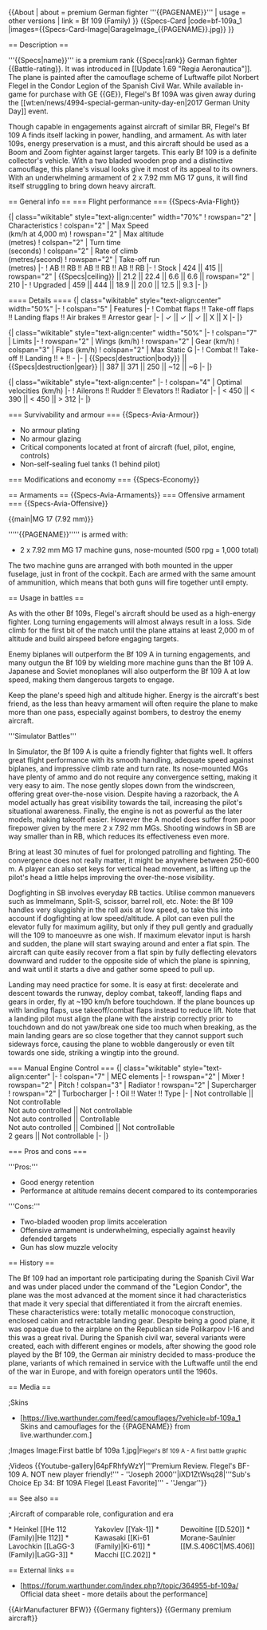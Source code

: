 {{About
| about = premium German fighter '''{{PAGENAME}}'''
| usage = other versions
| link = Bf 109 (Family)
}}
{{Specs-Card
|code=bf-109a_1
|images={{Specs-Card-Image|GarageImage_{{PAGENAME}}.jpg}}
}}

== Description ==

<!-- ''In the description, the first part should be about the history of and the creation and combat usage of the aircraft, as well as its key features. In the second part, tell the reader about the aircraft in the game. Insert a screenshot of the vehicle, so that if the novice player does not remember the vehicle by name, he will immediately understand what kind of vehicle the article is talking about.'' -->

'''{{Specs|name}}''' is a premium rank {{Specs|rank}} German fighter {{Battle-rating}}. It was introduced in [[Update 1.69 "Regia Aeronautica"]]. The plane is painted after the camouflage scheme of Luftwaffe pilot Norbert Flegel in the Condor Legion of the Spanish Civil War. While available in-game for purchase with GE {{GE}}, Flegel's Bf 109A was given away during the [[wt:en/news/4994-special-german-unity-day-en|2017 German Unity Day]] event.

Though capable in engagements against aircraft of similar BR, Flegel's Bf 109 A finds itself lacking in power, handling, and armament. As with later 109s, energy preservation is a must, and this aircraft should be used as a Boom and Zoom fighter against larger targets. This early Bf 109 is a definite collector's vehicle. With a two bladed wooden prop and a distinctive camouflage, this plane's visual looks give it most of its appeal to its owners. With an underwhelming armament of 2 x 7.92 mm MG 17 guns, it will find itself struggling to bring down heavy aircraft.

== General info ==
=== Flight performance ===
{{Specs-Avia-Flight}}

<!-- ''Describe how the aircraft behaves in the air. Speed, manoeuvrability, acceleration and allowable loads - these are the most important characteristics of the vehicle.'' -->

{| class="wikitable" style="text-align:center" width="70%"
! rowspan="2" | Characteristics
! colspan="2" | Max Speed<br>(km/h at 4,000 m)
! rowspan="2" | Max altitude<br>(metres)
! colspan="2" | Turn time<br>(seconds)
! colspan="2" | Rate of climb<br>(metres/second)
! rowspan="2" | Take-off run<br>(metres)
|-
! AB !! RB !! AB !! RB !! AB !! RB
|-
! Stock
| 424 || 415 || rowspan="2" | {{Specs|ceiling}} || 21.2 || 22.4 || 6.6 || 6.6 || rowspan="2" | 210
|-
! Upgraded
| 459 || 444 || 18.9 || 20.0 || 12.5 || 9.3
|-
|}

==== Details ====
{| class="wikitable" style="text-align:center" width="50%"
|-
! colspan="5" | Features
|-
! Combat flaps !! Take-off flaps !! Landing flaps !! Air brakes !! Arrestor gear
|-
| ✓ || ✓ || ✓ || X || X <!-- ✓ -->
|-
|}

{| class="wikitable" style="text-align:center" width="50%"
|-
! colspan="7" | Limits
|-
! rowspan="2" | Wings (km/h)
! rowspan="2" | Gear (km/h)
! colspan="3" | Flaps (km/h)
! colspan="2" | Max Static G
|-
! Combat !! Take-off !! Landing !! + !! -
|-
| {{Specs|destruction|body}} || {{Specs|destruction|gear}} || 387 || 371 || 250 || ~12 || ~6
|-
|}

{| class="wikitable" style="text-align:center"
|-
! colspan="4" | Optimal velocities (km/h)
|-
! Ailerons !! Rudder !! Elevators !! Radiator
|-
| < 450 || < 390 || < 450 || > 312
|-
|}

=== Survivability and armour ===
{{Specs-Avia-Armour}}

<!-- ''Examine the survivability of the aircraft. Note how vulnerable the structure is and how secure the pilot is, whether the fuel tanks are armoured, etc. Describe the armour, if there is any, and also mention the vulnerability of other critical aircraft systems.'' -->

- No armour plating
- No armour glazing
- Critical components located at front of aircraft (fuel, pilot, engine, controls)
- Non-self-sealing fuel tanks (1 behind pilot)

=== Modifications and economy ===
{{Specs-Economy}}

== Armaments ==
{{Specs-Avia-Armaments}}
=== Offensive armament ===
{{Specs-Avia-Offensive}}

<!-- ''Describe the offensive armament of the aircraft, if any. Describe how effective the cannons and machine guns are in a battle, and also what belts or drums are better to use. If there is no offensive weaponry, delete this subsection.'' -->

{{main|MG 17 (7.92 mm)}}

'''''{{PAGENAME}}''''' is armed with:

- 2 x 7.92 mm MG 17 machine guns, nose-mounted (500 rpg = 1,000 total)

The two machine guns are arranged with both mounted in the upper fuselage, just in front of the cockpit. Each are armed with the same amount of ammunition, which means that both guns will fire together until empty.

== Usage in battles ==

<!-- ''Describe the tactics of playing in the aircraft, the features of using aircraft in a team and advice on tactics. Refrain from creating a "guide" - do not impose a single point of view, but instead, give the reader food for thought. Examine the most dangerous enemies and give recommendations on fighting them. If necessary, note the specifics of the game in different modes (AB, RB, SB).'' -->

As with the other Bf 109s, Flegel's aircraft should be used as a high-energy fighter. Long turning engagements will almost always result in a loss. Side climb for the first bit of the match until the plane attains at least 2,000 m of altitude and build airspeed before engaging targets.

Enemy biplanes will outperform the Bf 109 A in turning engagements, and many outgun the Bf 109 by wielding more machine guns than the Bf 109 A. Japanese and Soviet monoplanes will also outperform the Bf 109 A at low speed, making them dangerous targets to engage.

Keep the plane's speed high and altitude higher. Energy is the aircraft's best friend, as the less than heavy armament will often require the plane to make more than one pass, especially against bombers, to destroy the enemy aircraft.

'''Simulator Battles'''

In Simulator, the Bf 109 A is quite a friendly fighter that fights well. It offers great flight performance with its smooth handling, adequate speed against biplanes, and impressive climb rate and turn rate. Its nose-mounted MGs have plenty of ammo and do not require any convergence setting, making it very easy to aim. The nose gently slopes down from the windscreen, offering great over-the-nose vision. Despite having a razorback, the A model actually has great visibility towards the tail, increasing the pilot's situational awareness. Finally, the engine is not as powerful as the later models, making takeoff easier. However the A model does suffer from poor firepower given by the mere 2 x 7.92 mm MGs. Shooting windows in SB are way smaller than in RB, which reduces its effectiveness even more.

Bring at least 30 minutes of fuel for prolonged patrolling and fighting. The convergence does not really matter, it might be anywhere between 250-600 m. A player can also set keys for vertical head movement, as lifting up the pilot's head a little helps improving the over-the-nose visibility.

Dogfighting in SB involves everyday RB tactics. Utilise common manuevers such as Immelmann, Split-S, scissor, barrel roll, etc. Note: the Bf 109 handles very sluggishly in the roll axis at low speed, so take this into account if dogfighting at low speed/altitude. A pilot can even pull the elevator fully for maximum agility, but only if they pull gently and gradually will the 109 to manoeuvre as one wish. If maximum elevator input is harsh and sudden, the plane will start swaying around and enter a flat spin. The aircraft can quite easily recover from a flat spin by fully deflecting elevators downward and rudder to the opposite side of which the plane is spinning, and wait until it starts a dive and gather some speed to pull up.

Landing may need practice for some. It is easy at first: decelerate and descent towards the runway, deploy combat, takeoff, landing flaps and gears in order, fly at ~190 km/h before touchdown. If the plane bounces up with landing flaps, use takeoff/combat flaps instead to reduce lift. Note that a landing pilot must align the plane with the airstrip correctly prior to touchdown and do not yaw/break one side too much when breaking, as the main landing gears are so close together that they cannot support such sideways force, causing the plane to wobble dangerously or even tilt towards one side, striking a wingtip into the ground.

=== Manual Engine Control ===
{| class="wikitable" style="text-align:center"
|-
! colspan="7" | MEC elements
|-
! rowspan="2" | Mixer
! rowspan="2" | Pitch
! colspan="3" | Radiator
! rowspan="2" | Supercharger
! rowspan="2" | Turbocharger
|-
! Oil !! Water !! Type
|-
| Not controllable || Not controllable<br>Not auto controlled || Not controllable<br>Not auto controlled || Controllable<br>Not auto controlled || Combined || Not controllable<br>2 gears || Not controllable
|-
|}

=== Pros and cons ===

<!-- ''Summarise and briefly evaluate the vehicle in terms of its characteristics and combat effectiveness. Mark its pros and cons in the bulleted list. Try not to use more than 6 points for each of the characteristics. Avoid using categorical definitions such as "bad", "good" and the like - use substitutions with softer forms such as "inadequate" and "effective".'' -->

'''Pros:'''

- Good energy retention
- Performance at altitude remains decent compared to its contemporaries

'''Cons:'''

- Two-bladed wooden prop limits acceleration
- Offensive armament is underwhelming, especially against heavily defended targets
- Gun has slow muzzle velocity

== History ==

<!-- ''Describe the history of the creation and combat usage of the aircraft in more detail than in the introduction. If the historical reference turns out to be too long, take it to a separate article, taking a link to the article about the vehicle and adding a block "/History" (example: <nowiki>https://wiki.warthunder.com/(Vehicle-name)/History</nowiki>) and add a link to it here using the <code>main</code> template. Be sure to reference text and sources by using <code><nowiki><ref></ref></nowiki></code>, as well as adding them at the end of the article with <code><nowiki><references /></nowiki></code>. This section may also include the vehicle's dev blog entry (if applicable) and the in-game encyclopedia description (under <code><nowiki>=== In-game description ===</nowiki></code>, also if applicable).'' -->

The Bf 109 had an important role participating during the Spanish Civil War and was under placed under the command of the "Legion Condor", the plane was the most advanced at the moment since it had characteristics that made it very special that differentiated it from the aircraft enemies. These characteristics were: totally metallic monocoque construction, enclosed cabin and retractable landing gear. Despite being a good plane, it was opaque due to the airplane on the Republican side Polikarpov I-16 and this was a great rival. During the Spanish civil war, several variants were created, each with different engines or models, after showing the good role played by the Bf 109, the German air ministry decided to mass-produce the plane, variants of which remained in service with the Luftwaffe until the end of the war in Europe, and with foreign operators until the 1960s.

== Media ==

<!-- ''Excellent additions to the article would be video guides, screenshots from the game, and photos.'' -->

;Skins

- [https://live.warthunder.com/feed/camouflages/?vehicle=bf-109a_1 Skins and camouflages for the {{PAGENAME}} from live.warthunder.com.]

;Images
<gallery mode="packed-hover"  heights="200">
Image:First battle bf 109a 1.jpg|<small>Flegel's Bf 109 A - A first battle graphic</small>
</gallery>

;Videos
{{Youtube-gallery|64pFRhfyWzY|'''Premium Review. Flegel's BF-109 A. NOT new player friendly!''' - ''Joseph 2000''|iXD1ZtWsq28|'''Sub's Choice Ep 34: Bf 109A Flegel [Least Favorite]''' - ''Jengar''}}

== See also ==

<!-- ''Links to the articles on the War Thunder Wiki that you think will be useful for the reader, for example:''
* ''reference to the series of the aircraft;''
* ''links to approximate analogues of other nations and research trees.'' -->

;Aircraft of comparable role, configuration and era

<div style="column-count:3;-moz-column-count:3;-webkit-column-count:3">
* Heinkel [[He 112 (Family)|He 112]]
* Lavochkin [[LaGG-3 (Family)|LaGG-3]]
* Yakovlev [[Yak-1]]
* Kawasaki [[Ki-61 (Family)|Ki-61]]
* Macchi [[C.202]]
* Dewoitine [[D.520]]
* Morane-Saulnier [[M.S.406C1|MS.406]]
</div>

== External links ==

<!--''Paste links to sources and external resources, such as:''
* ''topic on the official game forum;''
* ''other literature.''-->

- [https://forum.warthunder.com/index.php?/topic/364955-bf-109a/ Official data sheet - more details about the performance]

{{AirManufacturer BFW}}
{{Germany fighters}}
{{Germany premium aircraft}}

